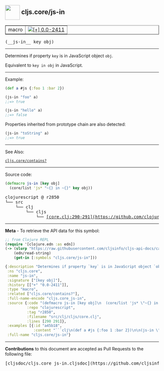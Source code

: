 ## <img width="48px" valign="middle" src="http://i.imgur.com/Hi20huC.png"> cljs.core/js-in

 <table border="1">
<tr>

<td>macro</td>
<td><a href="https://github.com/cljsinfo/cljs-api-docs/tree/0.0-2411"><img valign="middle" alt="[+] 0.0-2411" src="https://img.shields.io/badge/+-0.0--2411-lightgrey.svg"></a> </td>
</tr>
</table>

 <samp>
(__js-in__ key obj)<br>
</samp>

---

Determines if property `key` is in JavaScript object `obj`.

Equivalent to `key in obj` in JavaScript.

---

Example:

```clj
(def a #js {:foo 1 :bar 2})

(js-in "foo" a)
;;=> true

(js-in "hello" a)
;;=> false
```

Properties inherited from prototype chain are also detected:

```clj
(js-in "toString" a)
;;=> true
```

---

See Also:

[`cljs.core/contains?`](cljs.core_containsQMARK.md)<br>

---


Source code:

```clj
(defmacro js-in [key obj]
  (core/list 'js* "~{} in ~{}" key obj))
```

 <pre>
clojurescript @ r2850
└── src
    └── clj
        └── cljs
            └── <ins>[core.clj:290-291](https://github.com/clojure/clojurescript/blob/r2850/src/clj/cljs/core.clj#L290-L291)</ins>
</pre>


---

__Meta__ - To retrieve the API data for this symbol:

```clj
;; from Clojure REPL
(require '[clojure.edn :as edn])
(-> (slurp "https://raw.githubusercontent.com/cljsinfo/cljs-api-docs/catalog/cljs-api.edn")
    (edn/read-string)
    (get-in [:symbols "cljs.core/js-in"]))
```

```clj
{:description "Determines if property `key` is in JavaScript object `obj`.\n\nEquivalent to `key in obj` in JavaScript.",
 :ns "cljs.core",
 :name "js-in",
 :signature ["[key obj]"],
 :history [["+" "0.0-2411"]],
 :type "macro",
 :related ["cljs.core/contains?"],
 :full-name-encode "cljs.core_js-in",
 :source {:code "(defmacro js-in [key obj]\n  (core/list 'js* \"~{} in ~{}\" key obj))",
          :repo "clojurescript",
          :tag "r2850",
          :filename "src/clj/cljs/core.clj",
          :lines [290 291]},
 :examples [{:id "a45b18",
             :content "```clj\n(def a #js {:foo 1 :bar 2})\n\n(js-in \"foo\" a)\n;;=> true\n\n(js-in \"hello\" a)\n;;=> false\n```\n\nProperties inherited from prototype chain are also detected:\n\n```clj\n(js-in \"toString\" a)\n;;=> true\n```"}],
 :full-name "cljs.core/js-in"}

```

---

__Contributions__ to this document are accepted as Pull Requests to the following file:

 <pre>
[cljsdoc/cljs.core_js-in.cljsdoc](https://github.com/cljsinfo/cljs-api-docs/blob/master/cljsdoc/cljs.core_js-in.cljsdoc)
</pre>

